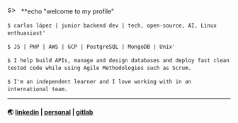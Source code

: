 <img src="cursor.gif" height="15" /> **echo "welcome to my profile"

`$ carlos lópez | junior backend dev | tech, open-source, AI, Linux enthuasiast'`

`$ JS | PHP | AWS | GCP | PostgreSQL | MongoDB | Unix'`

`$ I help build APIs, manage and design databases and deploy fast clean tested code while using Agile Methodologies such as Scrum.`

`$ I'm an independent learner and I love working with in an international team.`
***
#### 🌏 [linkedin](https://www.linkedin.com/in/celopez12) | [personal](https://clopez7.github.io) | [gitlab](www.gitlab.com/clopez12)
